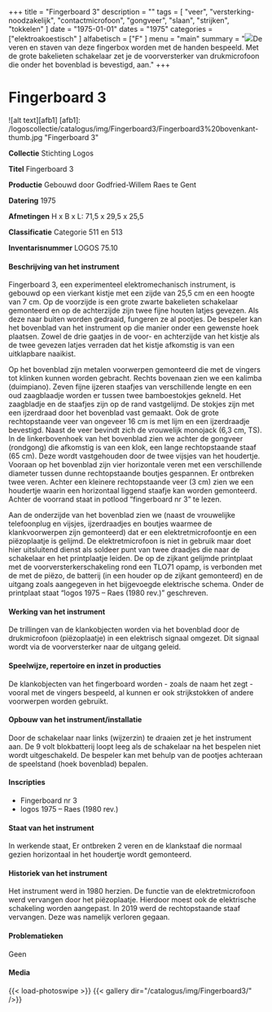 ﻿+++
title = "Fingerboard 3"
description = ""
tags = [ "veer", "versterking-noodzakelijk", "contactmicrofoon", "gongveer", "slaan", "strijken", "tokkelen"
]
date = "1975-01-01"
dates = "1975"
categories = ["elektroakoestisch"
]
alfabetisch = ["F"
]
menu = "main"
summary = "<a href='/logoscollectie/catalogus/1975/fingerboard3'><img src='/logoscollectie/catalogus/img/Fingerboard3/Fingerboard3%20bovenkant-thumb.jpg'></a>De veren en staven van deze fingerbox worden met de handen bespeeld. Met de grote bakelieten schakelaar zet je de voorversterker van drukmicrofoon die onder het bovenblad is bevestigd, aan."
+++


# Fingerboard 3

![alt text][afb1]
[afb1]: /logoscollectie/catalogus/img/Fingerboard3/Fingerboard3%20bovenkant-thumb.jpg "Fingerboard 3"

**Collectie** 
Stichting Logos

**Titel**
Fingerboard 3

**Productie**
Gebouwd door Godfried-Willem Raes te Gent

**Datering**
1975

**Afmetingen**
H x B x L: 71,5 x 29,5 x 25,5

**Classificatie**
Categorie 511 en 513

**Inventarisnummer**
LOGOS 75.10

#### Beschrijving van het instrument
Fingerboard 3, een experimenteel elektromechanisch instrument, is gebouwd op een vierkant kistje met een zijde van 25,5 cm en een hoogte van 7 cm. Op de voorzijde is een grote zwarte bakelieten schakelaar gemonteerd en op de achterzijde zijn twee fijne houten latjes gevezen. Als deze naar buiten worden gedraaid, fungeren ze al pootjes. De bespeler kan het bovenblad van het instrument op die manier onder een gewenste hoek plaatsen. Zowel de drie gaatjes in de voor- en achterzijde van het kistje als de twee gevezen latjes verraden dat het kistje afkomstig is van een uitklapbare naaikist.

Op het bovenblad zijn metalen voorwerpen gemonteerd die met de vingers tot klinken kunnen worden gebracht. Rechts bovenaan zien we een kalimba (duimpiano). Zeven fijne ijzeren staafjes van verschillende lengte en een oud zaagblaadje worden er tussen twee bamboestokjes gekneld. Het zaagbladje en de staafjes zijn op de rand vastgelijmd. De stokjes zijn met een ijzerdraad door het bovenblad vast gemaakt. Ook de grote rechtopstaande veer van ongeveer 16 cm is met lijm en een ijzerdraadje bevestigd. Naast de veer bevindt zich de vrouwelijk monojack (6,3 cm, TS). In de linkerbovenhoek van het bovenblad zien we achter de gongveer (rondgong) die afkomstig is van een klok, een lange rechtopstaande staaf (65 cm). Deze wordt vastgehouden door de twee vijsjes van het houdertje. Vooraan op het bovenblad zijn vier horizontale veren met een verschillende diameter tussen dunne rechtopstaande boutjes gespannen. Er ontbreken twee veren. Achter een kleinere rechtopstaande veer (3 cm) zien we een houdertje waarin een horizontaal liggend staafje kan worden gemonteerd. Achter de voorrand staat in potlood “fingerboard nr 3” te lezen.

Aan de onderzijde van het bovenblad zien we (naast de vrouwelijke telefoonplug en vijsjes, ijzerdraadjes en boutjes waarmee de klankvoorwerpen zijn gemonteerd) dat er een elektretmicrofoontje en een piëzoplaatje is gelijmd. De elektretmicrofoon is niet in gebruik maar doet hier uitsluitend dienst als soldeer punt van twee draadjes die naar de schakelaar en het printplaatje leiden. De op de zijkant gelijmde printplaat met de voorversterkerschakeling rond een TLO71 opamp, is verbonden met de met de piëzo, de batterij (in een houder op de zijkant gemonteerd) en de uitgang zoals aangegeven in het bijgevoegde elektrische schema. Onder de printplaat staat “logos 1975 – Raes (1980 rev.)” geschreven. 

#### Werking van het instrument
De trillingen van de klankobjecten worden via het bovenblad door de drukmicrofoon (piëzoplaatje) in een elektrisch signaal omgezet. Dit signaal wordt via de voorversterker naar de uitgang geleid. 

#### Speelwijze, repertoire en inzet in producties
De klankobjecten van het fingerboard worden - zoals de naam het zegt - vooral met de vingers bespeeld, al kunnen er ook strijkstokken of andere voorwerpen worden gebruikt.  

#### Opbouw van het instrument/installatie
Door de schakelaar naar links (wijzerzin) te draaien zet je het instrument aan. De 9 volt blokbatterij loopt leeg als de schakelaar na het bespelen niet wordt uitgeschakeld. De bespeler kan met behulp van de pootjes achteraan de speelstand (hoek bovenblad) bepalen.

#### Inscripties
- Fingerboard nr 3
- logos 1975 – Raes (1980 rev.)

#### Staat van het instrument
In werkende staat, Er ontbreken 2 veren en de klankstaaf die normaal gezien horizontaal in het houdertje wordt gemonteerd. 

#### Historiek van het instrument
Het instrument werd in 1980 herzien. De functie van de elektretmicrofoon werd vervangen door het piëzoplaatje. Hierdoor moest ook de elektrische schakeling worden aangepast. In 2019 werd de rechtopstaande staaf vervangen. Deze was namelijk verloren gegaan. 

#### Problematieken
Geen 

#### Media
{{< load-photoswipe >}}
{{< gallery dir="/catalogus/img/Fingerboard3/" />}}
